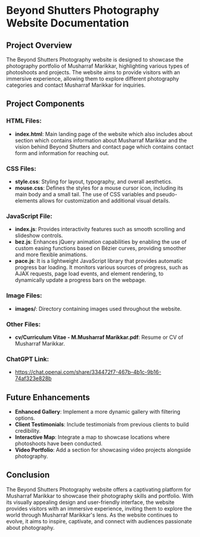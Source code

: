 # Beyond Shutters Photography Website Documentation

## Project Overview

The Beyond Shutters Photography website is designed to showcase the photography portfolio of Musharraf Marikkar, highlighting various types of photoshoots and projects. The website aims to provide visitors with an immersive experience, allowing them to explore different photography categories and contact Musharraf Marikkar for inquiries.

## Project Components

### HTML Files:

-   **index.html**: Main landing page of the website which also includes about section which contains information about Musharraf Marikkar and the vision behind Beyond Shutters and contact page which contains contact form and information for reaching out.

### CSS Files:

- **style.css**: Styling for layout, typography, and overall aesthetics.
- **mouse.css**: Defines the styles for a mouse cursor icon, including its main body and a small tail. The use of CSS variables and pseudo-elements allows for customization and additional visual details.

### JavaScript File:

- **index.js**: Provides interactivity features such as smooth scrolling and slideshow controls.
- **bez.js**: Enhances jQuery animation capabilities by enabling the use of custom easing functions based on Bézier curves, providing smoother and more flexible animations.
- **pace.js**: It is a lightweight JavaScript library that provides automatic progress bar loading. It monitors various sources of progress, such as AJAX requests, page load events, and element rendering, to dynamically update a progress bars on the webpage.

### Image Files:

- **images/**: Directory containing images used throughout the website.

### Other Files:

- **cv/Curriculum Vitae - M.Musharraf Marikkar.pdf**: Resume or CV of Musharraf Marikkar.

### ChatGPT Link:

- https://chat.openai.com/share/334472f7-467b-4b1c-9b16-74af323e828b

## Future Enhancements

- **Enhanced Gallery**: Implement a more dynamic gallery with filtering options.
- **Client Testimonials**: Include testimonials from previous clients to build credibility.
- **Interactive Map**: Integrate a map to showcase locations where photoshoots have been conducted.
- **Video Portfolio**: Add a section for showcasing video projects alongside photography.

## Conclusion

The Beyond Shutters Photography website offers a captivating platform for Musharraf Marikkar to showcase their photography skills and portfolio. With its visually appealing design and user-friendly interface, the website provides visitors with an immersive experience, inviting them to explore the world through Musharraf Marikkar's lens. As the website continues to evolve, it aims to inspire, captivate, and connect with audiences passionate about photography.
